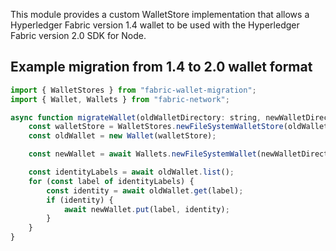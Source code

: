 This module provides a custom WalletStore implementation that allows a Hyperledger Fabric version 1.4 wallet to be
used with the Hyperledger Fabric version 2.0 SDK for Node.

## Example migration from 1.4 to 2.0 wallet format

```javascript
import { WalletStores } from "fabric-wallet-migration";
import { Wallet, Wallets } from "fabric-network";

async function migrateWallet(oldWalletDirectory: string, newWalletDirectory: string) {
    const walletStore = WalletStores.newFileSystemWalletStore(oldWalletDirectory);
    const oldWallet = new Wallet(walletStore);

    const newWallet = await Wallets.newFileSystemWallet(newWalletDirectory);

    const identityLabels = await oldWallet.list();
    for (const label of identityLabels) {
        const identity = await oldWallet.get(label);
        if (identity) {
            await newWallet.put(label, identity);
        }
    }
}
```
